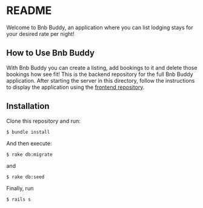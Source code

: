 # README

Welcome to Bnb Buddy, an application where you can list lodging stays for your desired rate per night!

## How to Use Bnb Buddy

With Bnb Buddy you can create a listing, add bookings to it and delete those bookings how see fit! This is the backend repository for the full Bnb Buddy application. After starting the server in this directory, follow the instructions to display the application using the [frontend repository](https://github.com/doskaf/bnb-buddy-frontend). 


## Installation

Clone this repository and run:

    $ bundle install

And then execute:

    $ rake db:migrate

and

    $ rake db:seed

Finally, run

    $ rails s